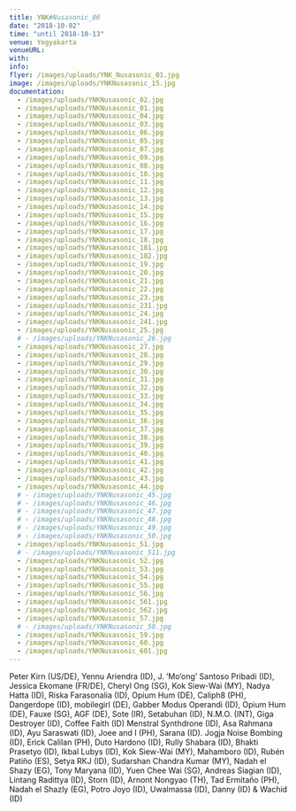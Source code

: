 ```yaml
---
title: YNK#Nusasonic_06
date: "2018-10-02"
time: "until 2018-10-13"
venue: Yogyakarta
venueURL:
with:
info:
flyer: /images/uploads/YNK_Nusasonic_01.jpg
image: /images/uploads/YNKNusasonic_15.jpg
documentation:
  - /images/uploads/YNKNusasonic_02.jpg
  - /images/uploads/YNKNusasonic_01.jpg
  - /images/uploads/YNKNusasonic_04.jpg
  - /images/uploads/YNKNusasonic_03.jpg
  - /images/uploads/YNKNusasonic_06.jpg
  - /images/uploads/YNKNusasonic_05.jpg
  - /images/uploads/YNKNusasonic_07.jpg
  - /images/uploads/YNKNusasonic_09.jpg
  - /images/uploads/YNKNusasonic_08.jpg
  - /images/uploads/YNKNusasonic_10.jpg
  - /images/uploads/YNKNusasonic_11.jpg
  - /images/uploads/YNKNusasonic_12.jpg
  - /images/uploads/YNKNusasonic_13.jpg
  - /images/uploads/YNKNusasonic_14.jpg
  - /images/uploads/YNKNusasonic_15.jpg
  - /images/uploads/YNKNusasonic_16.jpg
  - /images/uploads/YNKNusasonic_17.jpg
  - /images/uploads/YNKNusasonic_18.jpg
  - /images/uploads/YNKNusasonic_181.jpg
  - /images/uploads/YNKNusasonic_182.jpg
  - /images/uploads/YNKNusasonic_19.jpg
  - /images/uploads/YNKNusasonic_20.jpg
  - /images/uploads/YNKNusasonic_21.jpg
  - /images/uploads/YNKNusasonic_22.jpg
  - /images/uploads/YNKNusasonic_23.jpg
  - /images/uploads/YNKNusasonic_231.jpg
  - /images/uploads/YNKNusasonic_24.jpg
  - /images/uploads/YNKNusasonic_241.jpg
  - /images/uploads/YNKNusasonic_25.jpg
  # - /images/uploads/YNKNusasonic_26.jpg
  - /images/uploads/YNKNusasonic_27.jpg
  - /images/uploads/YNKNusasonic_28.jpg
  - /images/uploads/YNKNusasonic_29.jpg
  - /images/uploads/YNKNusasonic_30.jpg
  - /images/uploads/YNKNusasonic_31.jpg
  - /images/uploads/YNKNusasonic_32.jpg
  - /images/uploads/YNKNusasonic_33.jpg
  - /images/uploads/YNKNusasonic_34.jpg
  - /images/uploads/YNKNusasonic_35.jpg
  - /images/uploads/YNKNusasonic_36.jpg
  - /images/uploads/YNKNusasonic_37.jpg
  - /images/uploads/YNKNusasonic_38.jpg
  - /images/uploads/YNKNusasonic_39.jpg
  - /images/uploads/YNKNusasonic_40.jpg
  - /images/uploads/YNKNusasonic_41.jpg
  - /images/uploads/YNKNusasonic_42.jpg
  - /images/uploads/YNKNusasonic_43.jpg
  - /images/uploads/YNKNusasonic_44.jpg
  # - /images/uploads/YNKNusasonic_45.jpg
  # - /images/uploads/YNKNusasonic_46.jpg
  # - /images/uploads/YNKNusasonic_47.jpg
  # - /images/uploads/YNKNusasonic_48.jpg
  # - /images/uploads/YNKNusasonic_49.jpg
  # - /images/uploads/YNKNusasonic_50.jpg
  - /images/uploads/YNKNusasonic_51.jpg
  # - /images/uploads/YNKNusasonic_511.jpg
  - /images/uploads/YNKNusasonic_52.jpg
  - /images/uploads/YNKNusasonic_53.jpg
  - /images/uploads/YNKNusasonic_54.jpg
  - /images/uploads/YNKNusasonic_55.jpg
  - /images/uploads/YNKNusasonic_56.jpg
  - /images/uploads/YNKNusasonic_561.jpg
  - /images/uploads/YNKNusasonic_562.jpg
  - /images/uploads/YNKNusasonic_57.jpg
  # - /images/uploads/YNKNusasonic_58.jpg
  - /images/uploads/YNKNusasonic_59.jpg
  - /images/uploads/YNKNusasonic_60.jpg
  - /images/uploads/YNKNusasonic_601.jpg
---
```


Peter Kirn (US/DE), Yennu Ariendra (ID), J. ‘Mo’ong’ Santoso Pribadi (ID), Jessica Ekomane (FR/DE), Cheryl Ong (SG), Kok Siew-Wai (MY), Nadya Hatta (ID), Riska Farasonalia (ID), Opium Hum (DE), Caliph8 (PH), Dangerdope (ID), mobilegirl (DE), Gabber Modus Operandi (ID), Opium Hum (DE), Fauxe (SG), AGF (DE), Sote (IR), Setabuhan (ID), N.M.O. (INT), Giga Destroyer (ID), Coffee Faith (ID) Menstral Synthdrone (ID), Asa Rahmana (ID), Ayu Saraswati (ID), Joee and I (PH), Sarana (ID). Jogja Noise Bombing (ID), Erick Calilan (PH), Duto Hardono (ID), Rully Shabara (ID), Bhakti Prasetyo (ID), Ikbal Lubys (ID), Kok Siew-Wai (MY), Mahamboro (ID), Rubén Patiño (ES), Setya RKJ (ID), Sudarshan Chandra Kumar (MY), Nadah el Shazy (EG), Tony Maryana (ID), Yuen Chee Wai (SG), Andreas Siagian (ID), Lintang Radittya (ID), Storn (ID), Arnont Nongyao (TH), Tad Ermitaño (PH), Nadah el Shazly (EG), Potro Joyo (ID), Uwalmassa (ID), Danny (ID) & Wachid (ID)
